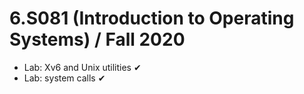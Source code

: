 # 6.S081 (Introduction to Operating Systems) / Fall 2020

- Lab: Xv6 and Unix utilities ✔
- Lab: system calls ✔
